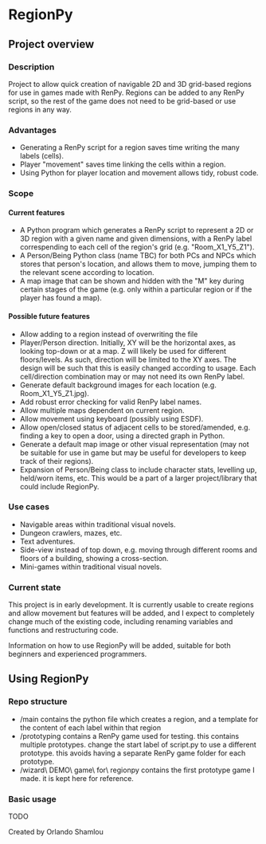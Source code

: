 # RegionPy
## Project overview
### Description
Project to allow quick creation of navigable 2D and 3D grid-based regions for use in games made with RenPy. Regions can be added to any RenPy script, so the rest of the game does not need to be grid-based or use regions in any way. 

### Advantages
- Generating a RenPy script for a region saves time writing the many labels (cells).
- Player "movement" saves time linking the cells within a region.
- Using Python for player location and movement allows tidy, robust code.

### Scope
#### Current features
- A Python program which generates a RenPy script to represent a 2D or 3D region with a given name and given dimensions, with a RenPy label correspending to each cell of the region's grid (e.g. "Room_X1_Y5_Z1").
- A Person/Being Python class (name TBC) for both PCs and NPCs which stores that person's location, and allows them to move, jumping them to the relevant scene according to location.
- A map image that can be shown and hidden with the "M" key during certain stages of the game (e.g. only within a particular region or if the player has found a map).

#### Possible future features
- Allow adding to a region instead of overwriting the file
- Player/Person direction. Initially, XY will be the horizontal axes, as looking top-down or at a map. Z will likely be used for different floors/levels. As such, direction will be limited to the XY axes. The design will be such that this is easily changed according to usage. Each cell/direction combination may or may not need its own RenPy label.
- Generate default background images for each location (e.g. Room_X1_Y5_Z1.jpg).
- Add robust error checking for valid RenPy label names.
- Allow multiple maps dependent on current region.
- Allow movement using keyboard (possibly using ESDF).
- Allow open/closed status of adjacent cells to be stored/amended, e.g. finding a key to open a door, using a directed graph in Python.
- Generate a default map image or other visual representation (may not be suitable for use in game but may be useful for developers to keep track of their regions).
- Expansion of Person/Being class to include character stats, levelling up, held/worn items, etc. This would be a part of a larger project/library that could include RegionPy.

### Use cases
- Navigable areas within traditional visual novels.
- Dungeon crawlers, mazes, etc.
- Text adventures.
- Side-view instead of top down, e.g. moving through different rooms and floors of a building, showing a cross-section.
- Mini-games within traditional visual novels.

### Current state
This project is in early development. It is currently usable to create regions and allow movement but features will be added, and I expect to completely change much of the existing code, including renaming variables and functions and restructuring code.

Information on how to use RegionPy will be added, suitable for both beginners and experienced programmers.

## Using RegionPy

### Repo structure
- /main contains the python file which creates a region, and a template for the content of each label within that region
- /prototyping contains a RenPy game used for testing. this contains multiple prototypes. change the start label of script.py to use a different prototype. this avoids having a separate RenPy game folder for each prototype.
- /wizard\ DEMO\ game\ for\ regionpy contains the first prototype game I made. it is kept here for reference.

### Basic usage
TODO

Created by Orlando Shamlou
